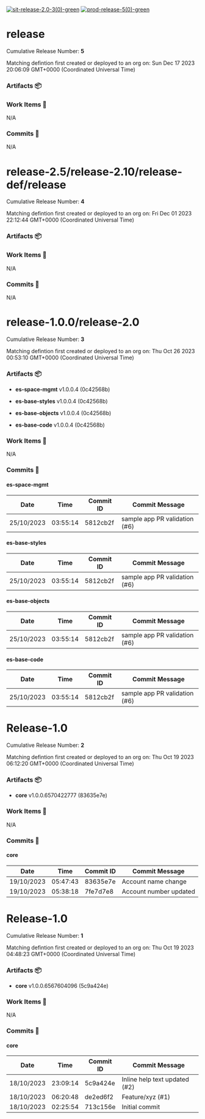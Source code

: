 [![sit-release-2.0-3(0)-green](https://img.shields.io/static/v1?label=sit&message=release-2.0-3(0)&color=green)](#a433f1804f9cfbb18e03546aeb4659eb1e932b1d) [![prod-release-5(0)-green](https://img.shields.io/static/v1?label=prod&message=release-5(0)&color=green)](#a9d010a40e9a25a11ec0e0b55288c423d7a9059c) 
<a id=a9d010a40e9a25a11ec0e0b55288c423d7a9059c></a>
# release
 Cumulative Release Number: <b>5</b> 

Matching defintion first created or deployed to an org on: Sun Dec 17 2023 20:06:09 GMT+0000 (Coordinated Universal Time)
 ### Artifacts :package:
### Work Items :gem:
N/A

### Commits :book:
N/A

<a id=c1259b14d7c7dbf9a207173a2b96d0e0729859c6></a>
# release-2.5/release-2.10/release-def/release
 Cumulative Release Number: <b>4</b> 

Matching defintion first created or deployed to an org on: Fri Dec 01 2023 22:12:44 GMT+0000 (Coordinated Universal Time)
 ### Artifacts :package:
### Work Items :gem:
N/A

### Commits :book:
N/A

<a id=a433f1804f9cfbb18e03546aeb4659eb1e932b1d></a>
# release-1.0.0/release-2.0
 Cumulative Release Number: <b>3</b> 

Matching defintion first created or deployed to an org on: Thu Oct 26 2023 00:53:10 GMT+0000 (Coordinated Universal Time)
 ### Artifacts :package:
- **es-space-mgmt**     v1.0.0.4 (0c42568b)

- **es-base-styles**     v1.0.0.4 (0c42568b)

- **es-base-objects**     v1.0.0.4 (0c42568b)

- **es-base-code**     v1.0.0.4 (0c42568b)

### Work Items :gem:
N/A

### Commits :book:

#### es-space-mgmt
| Date       | Time     | Commit ID | Commit Message                |
| ---------- | -------- | --------- | ----------------------------- |
| 25/10/2023 | 03:55:14 | 5812cb2f  | sample app PR validation (#6) |

#### es-base-styles
| Date       | Time     | Commit ID | Commit Message                |
| ---------- | -------- | --------- | ----------------------------- |
| 25/10/2023 | 03:55:14 | 5812cb2f  | sample app PR validation (#6) |

#### es-base-objects
| Date       | Time     | Commit ID | Commit Message                |
| ---------- | -------- | --------- | ----------------------------- |
| 25/10/2023 | 03:55:14 | 5812cb2f  | sample app PR validation (#6) |

#### es-base-code
| Date       | Time     | Commit ID | Commit Message                |
| ---------- | -------- | --------- | ----------------------------- |
| 25/10/2023 | 03:55:14 | 5812cb2f  | sample app PR validation (#6) |

<a id=0aeeebfc1f85c2bf0f90e258c5329229281fa5c8></a>
# Release-1.0
 Cumulative Release Number: <b>2</b> 

Matching defintion first created or deployed to an org on: Thu Oct 19 2023 06:12:20 GMT+0000 (Coordinated Universal Time)
 ### Artifacts :package:
- **core**     v1.0.0.6570422777 (83635e7e)

### Work Items :gem:
N/A

### Commits :book:

#### core
| Date       | Time     | Commit ID | Commit Message         |
| ---------- | -------- | --------- | ---------------------- |
| 19/10/2023 | 05:47:43 | 83635e7e  | Account name change    |
| 19/10/2023 | 05:38:18 | 7fe7d7e8  | Account number updated |

<a id=b09f56b567685fef4b1a59f8f1db182c6ee27215></a>
# Release-1.0
 Cumulative Release Number: <b>1</b> 

Matching defintion first created or deployed to an org on: Thu Oct 19 2023 04:48:23 GMT+0000 (Coordinated Universal Time)
 ### Artifacts :package:
- **core**     v1.0.0.6567604096 (5c9a424e)

### Work Items :gem:
N/A

### Commits :book:

#### core
| Date       | Time     | Commit ID | Commit Message                |
| ---------- | -------- | --------- | ----------------------------- |
| 18/10/2023 | 23:09:14 | 5c9a424e  | Inline help text updated (#2) |
| 18/10/2023 | 06:20:48 | de2ed6f2  | Feature/xyz (#1)              |
| 18/10/2023 | 02:25:54 | 713c156e  | Initial commit                |
